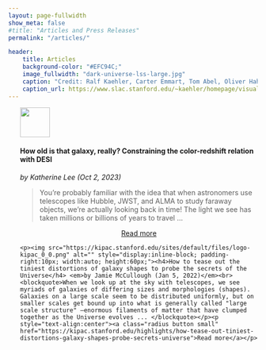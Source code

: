 ```yaml
---
layout: page-fullwidth
show_meta: false
#title: "Articles and Press Releases"
permalink: "/articles/"

header:
    title: Articles
    background-color: "#EFC94C;"
    image_fullwidth: "dark-universe-lss-large.jpg"
    caption: "Credit: Ralf Kaehler, Carter Emmart, Tom Abel, Oliver Hahn"
    caption_url: https://www.slac.stanford.edu/~kaehler/homepage/visualizations/images/
---
```

<ul>
    <p><img src="https://astrobites.org/wp-content/uploads/2020/06/astrobites-logo-1-CMYK.png" alt="" style="display:inline-block; padding-right:10px; width:auto; height:60px;"><h4>How old is that galaxy, really? Constraining the color-redshift relation with DESI</h4> <em>by Katherine Lee (Oct 2, 2023)</em><br><blockquote>You’re probably familiar with the idea that when astronomers use telescopes like Hubble, JWST, and ALMA to study faraway objects, we’re actually looking back in time! The light we see has taken millions or billions of years to travel ... </blockquote></p><p style="text-align:center"><a class="radius button small" href="https://astrobites.org/2023/10/02/dc3r2/#:~:text=The%20DESI%20Complete%20Calibration%20of,its%20observed%20color%20and%20brightness.">Read more</a></p>

    <p><img src="https://kipac.stanford.edu/sites/default/files/logo-kipac_0_0.png" alt="" style="display:inline-block; padding-right:10px; width:auto; height:60px;"><h4>How to tease out the tiniest distortions of galaxy shapes to probe the secrets of the Universe</h4> <em>by Jamie McCullough (Jan 5, 2022)</em><br><blockquote>When we look up at the sky with telescopes, we see myriads of galaxies of differing sizes and morphologies (shapes). Galaxies on a large scale seem to be distributed uniformly, but on smaller scales get bound up into what is generally called "large scale structure" —enormous filaments of matter that have clumped together as the Universe evolves ... </blockquote></p><p style="text-align:center"><a class="radius button small" href="https://kipac.stanford.edu/highlights/how-tease-out-tiniest-distortions-galaxy-shapes-probe-secrets-universe">Read more</a></p>
</ul>
